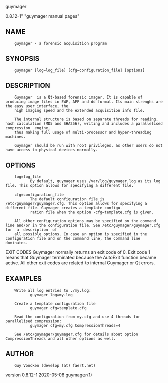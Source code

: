   guymager
 
 0.8.12-1" "guymager manual pages"
 
## NAME
        guymager - a forensic acquisition program
 
## SYNOPSIS
        guymager [log=log_file] [cfg=configuration_file] [options]
 
## DESCRIPTION
        Guymager  is a Qt-based forensic imager. It is capable of producing image files in EWF, AFF and dd format. Its main strenghs are the easy user interface, the
        high imaging speed and the extended acquisition info file.
 
        The internal structure is based on separate threads for reading, hash calculation (MD5 and SHA256), writing and includes a parallelised  compression  engine,
        thus making full usage of multi-processor and hyper-threading machines.
 
        Guymager should be run with root privileges, as other users do not have access to physical devices normally.
 
## OPTIONS
        log=log_file
               By default, guymager uses /var/log/guymager.log as its log file. This option allows for specifying a different file.
 
        cfg=configuration_file
               The default configuration file is /etc/guymager/guymager.cfg. This option allows for specifying a different file. Guymager creates a template configu‐
               ration file when the option -cfg=template.cfg is given.
 
        All other configuration options may be specified on the command line and/or in the configuration file. See /etc/guymager/guymager.cfg for  a  description  of
        all possible options. In case an option is specified in the configuration file and on the command line, the command line dominates.
 
 EXIT CODES
        Guymager normally returns an exit code of 0. Exit code 1 means that Guymager terminated because the AutoExit function became active. All other exit codes are
        related to internal Guymager or Qt errors.
 
## EXAMPLES
        Write all log entries to ./my.log:
               guymager log=my.log
 
        Create a template configuration file
               guymager cfg=template.cfg
 
        Read the configuration from my.cfg and use 4 threads for parallelised compression:
               guymager cfg=my.cfg CompressionThreads=4
 
        See /etc/guymager/guymager.cfg for details about option CompressionThreads and all other options as well.
 
## AUTHOR
        Guy Voncken (develop (at) faert.net)
 
 version 0.8.12-1                                                             2020-05-08                                                                  guymager(1)

